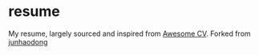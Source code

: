# resume
My resume, largely sourced and inspired from [Awesome CV](https://github.com/posquit0/Awesome-CV).
Forked from [junhaodong](https://github.com/junhaodong/resume)
